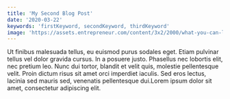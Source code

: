 ```yaml
---
title: 'My Second Blog Post'
date: '2020-03-22'
keywords: 'firstKeyword, secondKeyword, thirdKeyword'
image: 'https://assets.entrepreneur.com/content/3x2/2000/what-you-can-learn-from-the-great-gatsby-and-9-other-fictional-entrepreneurs.jpg'
---
```


Ut finibus malesuada tellus, eu euismod purus sodales eget. Etiam pulvinar tellus vel dolor gravida cursus. In a posuere justo. Phasellus nec lobortis elit, nec pretium leo. Nunc dui tortor, blandit et velit quis, molestie pellentesque velit. Proin dictum risus sit amet orci imperdiet iaculis. Sed eros lectus, lacinia sed mauris sed, venenatis pellentesque dui.Lorem ipsum dolor sit amet, consectetur adipiscing elit.